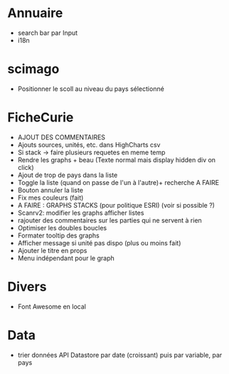 # Annuaire
- search bar par Input
- i18n

# scimago
- Positionner le scoll au niveau du pays sélectionné

# FicheCurie
- AJOUT DES COMMENTAIRES
- Ajouts sources, unités, etc. dans HighCharts csv
- Si stack -> faire plusieurs requetes en meme temp
- Rendre les graphs + beau (Texte normal mais display hidden div on click)
- Ajout de trop de pays dans la liste
- Toggle la liste (quand on passe de l'un à l'autre)+ recherche A FAIRE
- Bouton annuler la liste
- Fix mes couleurs (fait)
- A FAIRE : GRAPHS STACKS (pour politique ESRI) (voir si possible ?)
- Scanrv2: modifier les graphs afficher listes
- rajouter des commentaires sur les parties qui ne servent à rien
- Optimiser les doubles boucles
- Formater tooltip des graphs
- Afficher message si unité pas dispo (plus ou moins fait)
- Ajouter le titre en props
- Menu indépendant pour le graph

# Divers
- Font Awesome en local

# Data
- trier données API Datastore par date (croissant) puis par variable, par pays
